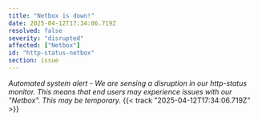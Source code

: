 ```yaml
---
title: "Netbox is down!"
date: 2025-04-12T17:34:06.719Z
resolved: false
severity: "disrupted"
affected: ["Netbox"]
id: "http-status-netbox"
section: issue
---
```


**Automated system alert* - We are sensing a disruption in our http-status monitor. This means that end users may experience issues with our "Netbox". This may be temporary.* {{< track "2025-04-12T17:34:06.719Z" >}}
